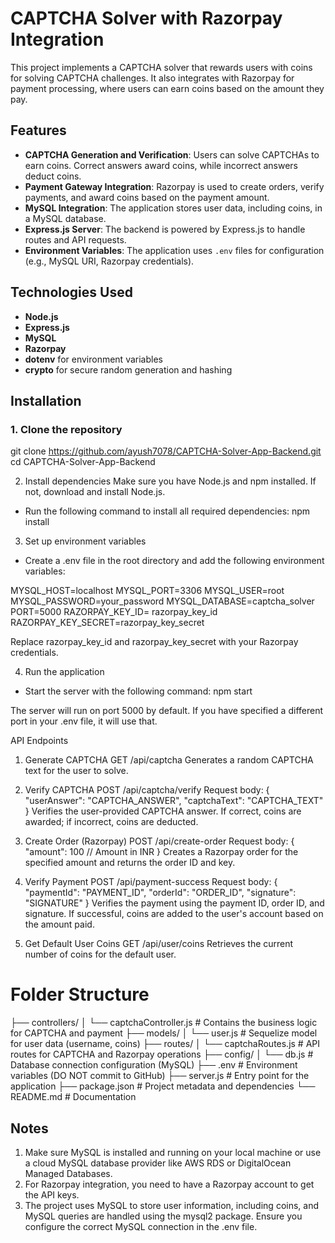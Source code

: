 # CAPTCHA Solver with Razorpay Integration

This project implements a CAPTCHA solver that rewards users with coins for solving CAPTCHA challenges. It also integrates with Razorpay for payment processing, where users can earn coins based on the amount they pay.

## Features

- **CAPTCHA Generation and Verification**: Users can solve CAPTCHAs to earn coins. Correct answers award coins, while incorrect answers deduct coins.
- **Payment Gateway Integration**: Razorpay is used to create orders, verify payments, and award coins based on the payment amount.
- **MySQL Integration**: The application stores user data, including coins, in a MySQL database.
- **Express.js Server**: The backend is powered by Express.js to handle routes and API requests.
- **Environment Variables**: The application uses `.env` files for configuration (e.g., MySQL URI, Razorpay credentials).

## Technologies Used

- **Node.js**
- **Express.js**
- **MySQL**
- **Razorpay**
- **dotenv** for environment variables
- **crypto** for secure random generation and hashing

## Installation

### 1. Clone the repository

git clone https://github.com/ayush7078/CAPTCHA-Solver-App-Backend.git
cd CAPTCHA-Solver-App-Backend

2. Install dependencies
Make sure you have Node.js and npm installed. If not, download and install Node.js.

- Run the following command to install all required dependencies:
npm install

3. Set up environment variables
- Create a .env file in the root directory and add the following environment variables:

MYSQL_HOST=localhost
MYSQL_PORT=3306
MYSQL_USER=root
MYSQL_PASSWORD=your_password
MYSQL_DATABASE=captcha_solver
PORT=5000
RAZORPAY_KEY_ID= razorpay_key_id
RAZORPAY_KEY_SECRET=razorpay_key_secret

Replace razorpay_key_id and razorpay_key_secret with your Razorpay credentials.

4. Run the application

- Start the server with the following command:
npm start

The server will run on port 5000 by default. If you have specified a different port in your .env file, it will use that.

API Endpoints
1. Generate CAPTCHA
GET /api/captcha
Generates a random CAPTCHA text for the user to solve.

2. Verify CAPTCHA
POST /api/captcha/verify
Request body:
{
  "userAnswer": "CAPTCHA_ANSWER",
  "captchaText": "CAPTCHA_TEXT"
}
Verifies the user-provided CAPTCHA answer. If correct, coins are awarded; if incorrect, coins are deducted.

3. Create Order (Razorpay)
POST /api/create-order
Request body:
{
  "amount": 100 // Amount in INR
}
Creates a Razorpay order for the specified amount and returns the order ID and key.

4. Verify Payment
POST /api/payment-success
Request body:
{
  "paymentId": "PAYMENT_ID",
  "orderId": "ORDER_ID",
  "signature": "SIGNATURE"
}
Verifies the payment using the payment ID, order ID, and signature. If successful, coins are added to the user's account based on the amount paid.

5. Get Default User Coins
GET /api/user/coins
Retrieves the current number of coins for the default user.

# Folder Structure

├── controllers/
│   └── captchaController.js      # Contains the business logic for CAPTCHA and payment
├── models/
│   └── user.js                   # Sequelize model for user data (username, coins)
├── routes/
│   └── captchaRoutes.js          # API routes for CAPTCHA and Razorpay operations
├── config/
│   └── db.js                     # Database connection configuration (MySQL)
├── .env                           # Environment variables (DO NOT commit to GitHub)
├── server.js                      # Entry point for the application
├── package.json                   # Project metadata and dependencies
└── README.md                      # Documentation


## Notes
1. Make sure MySQL is installed and running on your local machine or use a cloud MySQL database provider like AWS RDS or DigitalOcean Managed Databases.
2. For Razorpay integration, you need to have a Razorpay account to get the API keys.
3. The project uses MySQL to store user information, including coins, and MySQL queries are handled using the mysql2 package. Ensure you configure the correct MySQL connection in the .env file.